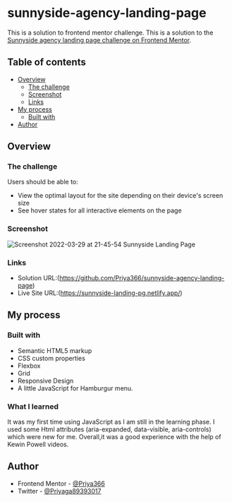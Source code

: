 # sunnyside-agency-landing-page
This is a solution to frontend mentor challenge.
This is a solution to the [Sunnyside agency landing page challenge on Frontend Mentor](https://www.frontendmentor.io/challenges/sunnyside-agency-landing-page-7yVs3B6ef).
## Table of contents

- [Overview](#overview)
  - [The challenge](#the-challenge)
  - [Screenshot](#screenshot)
  - [Links](#links)
- [My process](#my-process)
  - [Built with](#built-with)
- [Author](#author)


## Overview

### The challenge

Users should be able to:

- View the optimal layout for the site depending on their device's screen size
- See hover states for all interactive elements on the page

### Screenshot

![Screenshot 2022-03-29 at 21-45-54 Sunnyside Landing Page](https://user-images.githubusercontent.com/96676832/160658163-63b6515a-f129-4c13-a683-37bb7056b7bb.png)


### Links

- Solution URL:(https://github.com/Priya366/sunnyside-agency-landing-page)
- Live Site URL:(https://sunnyside-landing-pg.netlify.app/)

## My process

### Built with

- Semantic HTML5 markup
- CSS custom properties
- Flexbox
- Grid
- Responsive Design 
- A little JavaScript for Hamburgur menu. 

### What I learned

It was my first time using JavaScript as I am still in the learning phase. I used some Html attributes (aria-expanded, data-visible, aria-controls) which were new for me. Overall,it was a good experience with the help of Kewin Powell videos.

## Author

- Frontend Mentor - [@Priya366](https://www.frontendmentor.io/profile/Priya366)
- Twitter - [@Priyaga89393017](https://twitter.com/Priyaga89393017)
